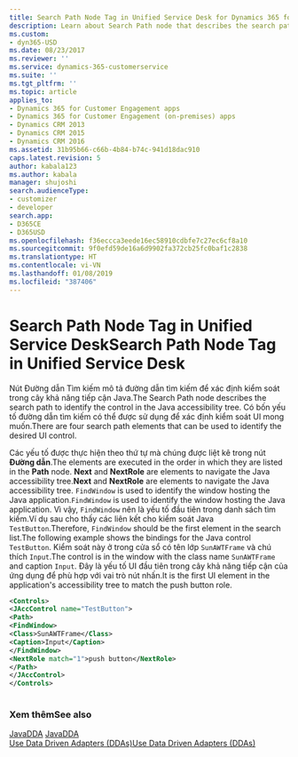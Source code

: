 ```yaml
---
title: Search Path Node Tag in Unified Service Desk for Dynamics 365 for Customer Engagement apps| MicrosoftDocs
description: Learn about Search Path node that describes the search path to identify the control in the Java accessibility tree.
ms.custom:
- dyn365-USD
ms.date: 08/23/2017
ms.reviewer: ''
ms.service: dynamics-365-customerservice
ms.suite: ''
ms.tgt_pltfrm: ''
ms.topic: article
applies_to:
- Dynamics 365 for Customer Engagement apps
- Dynamics 365 for Customer Engagement (on-premises) apps
- Dynamics CRM 2013
- Dynamics CRM 2015
- Dynamics CRM 2016
ms.assetid: 31b95b66-c66b-4b84-b74c-941d18dac910
caps.latest.revision: 5
author: kabala123
ms.author: kabala
manager: shujoshi
search.audienceType:
- customizer
- developer
search.app:
- D365CE
- D365USD
ms.openlocfilehash: f36eccca3eede16ec58910cdbfe7c27ec6cf8a10
ms.sourcegitcommit: 9f0efd59de16a6d9902fa372cb25fc0baf1c2838
ms.translationtype: HT
ms.contentlocale: vi-VN
ms.lasthandoff: 01/08/2019
ms.locfileid: "387406"
---
```

# <a name="search-path-node-tag-in-unified-service-desk"></a><span data-ttu-id="e1d44-103">Search Path Node Tag in Unified Service Desk</span><span class="sxs-lookup"><span data-stu-id="e1d44-103">Search Path Node Tag in Unified Service Desk</span></span>
<span data-ttu-id="e1d44-104">Nút Đường dẫn Tìm kiếm mô tả đường dẫn tìm kiếm để xác định kiểm soát trong cây khả năng tiếp cận Java.</span><span class="sxs-lookup"><span data-stu-id="e1d44-104">The Search Path node describes the search path to identify the control in the Java accessibility tree.</span></span> <span data-ttu-id="e1d44-105">Có bốn yếu tố đường dẫn tìm kiếm có thể được sử dụng để xác định kiểm soát UI mong muốn.</span><span class="sxs-lookup"><span data-stu-id="e1d44-105">There are four search path elements that can be used to identify the desired UI control.</span></span>  
  
 <span data-ttu-id="e1d44-106">Các yếu tố được thực hiện theo thứ tự mà chúng được liệt kê trong nút **Đường dẫn**.</span><span class="sxs-lookup"><span data-stu-id="e1d44-106">The elements are executed in the order in which they are listed in the **Path** node.</span></span> <span data-ttu-id="e1d44-107">**Next** and **NextRole** are elements to navigate the Java accessibility tree.</span><span class="sxs-lookup"><span data-stu-id="e1d44-107">**Next** and **NextRole** are elements to navigate the Java accessibility tree.</span></span> <span data-ttu-id="e1d44-108">`FindWindow` is used to identify the window hosting the Java application.</span><span class="sxs-lookup"><span data-stu-id="e1d44-108">`FindWindow` is used to identify the window hosting the Java application.</span></span> <span data-ttu-id="e1d44-109">Vì vậy, `FindWindow` nên là yếu tố đầu tiên trong danh sách tìm kiếm.Ví dụ sau cho thấy các liên kết cho kiểm soát Java `TestButton`.</span><span class="sxs-lookup"><span data-stu-id="e1d44-109">Therefore, `FindWindow` should be the first element in the search list.The following example shows the bindings for the Java control `TestButton`.</span></span> <span data-ttu-id="e1d44-110">Kiểm soát này ở trong cửa sổ có tên lớp `SunAWTFrame` và chú thích `Input`.</span><span class="sxs-lookup"><span data-stu-id="e1d44-110">The control is in the window with the class name `SunAWTFrame` and caption `Input`.</span></span> <span data-ttu-id="e1d44-111">Đây là yếu tố UI đầu tiên trong cây khả năng tiếp cận của ứng dụng để phù hợp với vai trò nút nhấn.</span><span class="sxs-lookup"><span data-stu-id="e1d44-111">It is the first UI element in the application's accessibility tree to match the push button role.</span></span>  
  
```xml  
<Controls>  
<JAccControl name="TestButton">  
<Path>  
<FindWindow>  
<Class>SunAWTFrame</Class>  
<Caption>Input</Caption>  
</FindWindow>  
<NextRole match="1">push button</NextRole>  
</Path>  
</JAccControl>  
</Controls>  
  
```  
  
### <a name="see-also"></a><span data-ttu-id="e1d44-112">Xem thêm</span><span class="sxs-lookup"><span data-stu-id="e1d44-112">See also</span></span>  
 <span data-ttu-id="e1d44-113">[JavaDDA](../unified-service-desk/javadda.md) </span><span class="sxs-lookup"><span data-stu-id="e1d44-113">[JavaDDA](../unified-service-desk/javadda.md) </span></span>  
 [<span data-ttu-id="e1d44-114">Use Data Driven Adapters (DDAs)</span><span class="sxs-lookup"><span data-stu-id="e1d44-114">Use Data Driven Adapters (DDAs)</span></span>](../unified-service-desk/use-data-driven-adapters-ddas.md)

